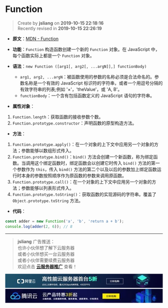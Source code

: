 Function
===

> Create by **jsliang** on **2019-10-15 22:18:16**  
> Recently revised in **2019-10-15 22:26:19**

* **原文**：[MDN - Function](https://developer.mozilla.org/zh-CN/docs/Web/JavaScript/Reference/Global_Objects/Function)

* **功能**：`Function` 构造函数创建一个新的 `Function` 对象。在 JavaScript 中，每个函数实际上都是一个 `Function` 对象。

* **语法**：`new Function ([arg1[, arg2[, ...argN]],] functionBody)`
  * `arg1, arg2, ...argN`：被函数使用的参数的名称必须是合法命名的。参数名称是一个有效的 JavaScript 标识符的字符串，或者一个用逗号分隔的有效字符串的列表;例如 '×'，'theValue'，或 'A, B'。
  * `functionBody`：一个含有包括函数定义的 JavaScript 语句的字符串。

* **属性对象**：

1. `Function.length`：获取函数的接收参数个数。
2. `Function.prototype.constructor`：声明函数的原型构造方法。

* **方法**：

1. `Function.prototype.apply()`：在一个对象的上下文中应用另一个对象的方法；参数能够以数组形式传入。
2. `Function.prototype.bind()`：`bind()` 方法会创建一个新函数，称为绑定函数。当调用这个绑定函数时，绑定函数会以创建它时传入 `bind()` 方法的第一个参数作为 `this`，传入 `bind()` 方法的第二个以及以后的参数加上绑定函数运行时本身的参数按照顺序作为原函数的参数来调用原函数。
3. `Function.prototype.call()`：在一个对象的上下文中应用另一个对象的方法；参数能够以列表形式传入。
4. `Function.prototype.toString()`：获取函数的实现源码的字符串。覆盖了 `Object.prototype.toString` 方法。

* **代码**：

```js
const adder = new Function('a', 'b', 'return a + b');
console.log(adder(2, 6)); // 8
```

---

> **jsliang** 广告推送：  
> 也许小伙伴想了解下云服务器  
> 或者小伙伴想买一台云服务器  
> 或者小伙伴需要续费云服务器  
> 欢迎点击 **[云服务器推广](https://github.com/LiangJunrong/document-library/blob/master/other-library/Monologue/%E7%A8%B3%E9%A3%9F%E8%89%B0%E9%9A%BE.md)** 查看！

[![图](../../../../public-repertory/img/z-small-seek-ali-3.jpg)](https://promotion.aliyun.com/ntms/act/qwbk.html?userCode=w7hismrh)
[![图](../../../../public-repertory/img/z-small-seek-tencent-2.jpg)](https://cloud.tencent.com/redirect.php?redirect=1014&cps_key=49f647c99fce1a9f0b4e1eeb1be484c9&from=console)

